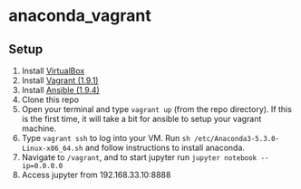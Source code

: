 # anaconda_vagrant

## Setup
1. Install [VirtualBox](https://www.virtualbox.org/wiki/Downloads)
2. Install [Vagrant (1.9.1)](https://releases.hashicorp.com/vagrant/1.9.1/)
3. Install [Ansible (1.9.4)](http://docs.ansible.com/ansible/intro_installation.html#getting-ansible)
4. Clone this repo
5. Open your terminal and type `vagrant up` (from the repo directory). If this is the first time, it will take a bit for ansible to setup your vagrant machine.
6. Type `vagrant ssh` to log into your VM. Run `sh /etc/Anaconda3-5.3.0-Linux-x86_64.sh` and follow instructions to install anaconda.
7. Navigate to `/vagrant`, and to start jupyter run `jupyter notebook --ip=0.0.0.0`
8. Access jupyter from 192.168.33.10:8888